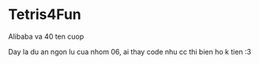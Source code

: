 # Tetris4Fun
Alibaba va 40 ten cuop

Day la du an ngon lu cua nhom 06, ai thay code nhu cc thi bien ho k tien :3

